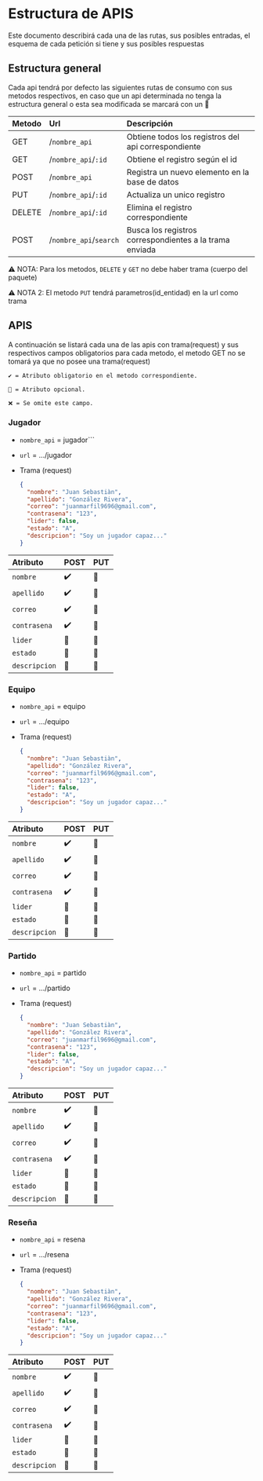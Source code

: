 # Estructura de APIS

Este documento describirá cada una de las rutas, sus posibles entradas, el esquema de cada petición si tiene y sus posibles respuestas

## Estructura general

Cada api tendrá por defecto las siguientes rutas de consumo con sus metodos respectivos, en caso que un api determinada no tenga la estructura general o esta sea modificada se marcará con un 🚩

| Metodo | Url                            | Descripción                                             |
|:------ |:------------------------------ |:------------------------------------------------------- |
| GET    | /```nombre_api```              | Obtiene todos los registros del api correspondiente     |
| GET    | /```nombre_api```/```:id```    | Obtiene el registro según el id                         |
| POST   | /```nombre_api```              | Registra un nuevo elemento en la base de datos          |
| PUT    | /```nombre_api```/```:id```    | Actualiza un unico registro                             |
| DELETE | /```nombre_api```/```:id```    | Elimina el registro correspondiente                     |
| POST   | /```nombre_api```/```search``` | Busca los registros correspondientes a la trama enviada |

⚠️ NOTA: Para los metodos, ```DELETE``` y  ```GET``` no debe haber trama (cuerpo del paquete)

⚠️ NOTA 2: El metodo ```PUT``` tendrá parametros(id_entidad) en la url como trama

## APIS

A continuación se listará cada una de las apis con trama(request) y sus respectivos campos obligatorios para cada metodo, el metodo GET no se tomará ya que no posee una trama(request)

```
✔️ = Atributo obligatorio en el metodo correspondiente.

🏴 = Atributo opcional.

❌ = Se omite este campo.
```

### Jugador

- ```nombre_api``` = jugador```
- ```url``` = .../jugador
- Trama (request)

  ```json
  {
    "nombre": "Juan Sebastiàn",
    "apellido": "González Rivera",
    "correo": "juanmarfil9696@gmail.com",
    "contrasena": "123",
    "lider": false,
    "estado": "A",
    "descripcion": "Soy un jugador capaz..."
  }
  ```

| Atributo          | POST | PUT |
|:----------------- |:---- |:--- |
| ```nombre```      | ✔️   | 🏴  |
| ```apellido```    | ✔️   | 🏴  |
| ```correo```      | ✔️   | 🏴  |
| ```contrasena```  | ✔️   | 🏴  |
| ```lider```       | 🏴️  | 🏴  |
| ```estado```      | 🏴️  | 🏴  |
| ```descripcion``` | 🏴   | 🏴  |

### Equipo

- ```nombre_api``` = equipo
- ```url``` = .../equipo
- Trama (request)

  ```json
  {
    "nombre": "Juan Sebastiàn",
    "apellido": "González Rivera",
    "correo": "juanmarfil9696@gmail.com",
    "contrasena": "123",
    "lider": false,
    "estado": "A",
    "descripcion": "Soy un jugador capaz..."
  }
  ```

| Atributo          | POST | PUT |
|:----------------- |:---- |:--- |
| ```nombre```      | ✔️   | 🏴  |
| ```apellido```    | ✔️   | 🏴  |
| ```correo```      | ✔️   | 🏴  |
| ```contrasena```  | ✔️   | 🏴  |
| ```lider```       | 🏴️  | 🏴  |
| ```estado```      | 🏴️  | 🏴  |
| ```descripcion``` | 🏴   | 🏴  |

### Partido

- ```nombre_api``` = partido
- ```url``` = .../partido
- Trama (request)

  ```json
  {
    "nombre": "Juan Sebastiàn",
    "apellido": "González Rivera",
    "correo": "juanmarfil9696@gmail.com",
    "contrasena": "123",
    "lider": false,
    "estado": "A",
    "descripcion": "Soy un jugador capaz..."
  }
  ```

| Atributo          | POST | PUT |
|:----------------- |:---- |:--- |
| ```nombre```      | ✔️   | 🏴  |
| ```apellido```    | ✔️   | 🏴  |
| ```correo```      | ✔️   | 🏴  |
| ```contrasena```  | ✔️   | 🏴  |
| ```lider```       | 🏴️  | 🏴  |
| ```estado```      | 🏴️  | 🏴  |
| ```descripcion``` | 🏴   | 🏴  |

### Reseña

- ```nombre_api``` = resena
- ```url``` = .../resena
- Trama (request)

  ```json
  {
    "nombre": "Juan Sebastiàn",
    "apellido": "González Rivera",
    "correo": "juanmarfil9696@gmail.com",
    "contrasena": "123",
    "lider": false,
    "estado": "A",
    "descripcion": "Soy un jugador capaz..."
  }
  ```

| Atributo          | POST | PUT |
|:----------------- |:---- |:--- |
| ```nombre```      | ✔️   | 🏴  |
| ```apellido```    | ✔️   | 🏴  |
| ```correo```      | ✔️   | 🏴  |
| ```contrasena```  | ✔️   | 🏴  |
| ```lider```       | 🏴️  | 🏴  |
| ```estado```      | 🏴️  | 🏴  |
| ```descripcion``` | 🏴   | 🏴  |
